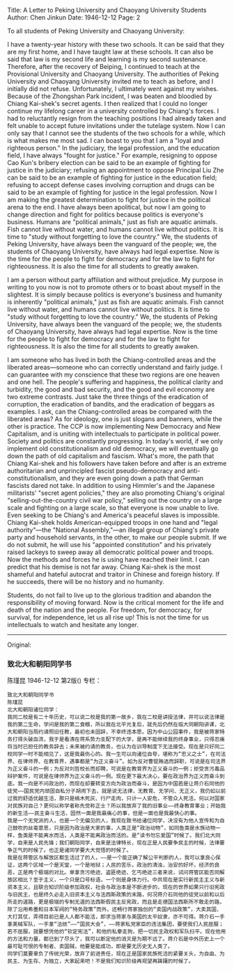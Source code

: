 Title: A Letter to Peking University and Chaoyang University Students
Author: Chen Jinkun
Date: 1946-12-12
Page: 2

To all students of Peking University and Chaoyang University:

I have a twenty-year history with these two schools. It can be said that they are my first home, and I have taught law at these schools. It can also be said that law is my second life and learning is my second sustenance. Therefore, after the recovery of Beiping, I continued to teach at the Provisional University and Chaoyang University. The authorities of Peking University and Chaoyang University invited me to teach as before, and I initially did not refuse. Unfortunately, I ultimately went against my wishes. Because of the Zhongshan Park incident, I was beaten and bloodied by Chiang Kai-shek's secret agents. I then realized that I could no longer continue my lifelong career in a university controlled by Chiang's forces. I had to reluctantly resign from the teaching positions I had already taken and felt unable to accept future invitations under the tutelage system. Now I can only say that I cannot see the students of the two schools for a while, which is what makes me most sad. I can boast to you that I am a "loyal and righteous person." In the judiciary, the legal profession, and the education field, I have always "fought for justice." For example, resigning to oppose Cao Kun's bribery election can be said to be an example of fighting for justice in the judiciary; refusing an appointment to oppose Principal Liu Zhe can be said to be an example of fighting for justice in the education field; refusing to accept defense cases involving corruption and drugs can be said to be an example of fighting for justice in the legal profession. Now I am making the greatest determination to fight for justice in the political arena to the end. I have always been apolitical, but now I am going to change direction and fight for politics because politics is everyone's business. Humans are "political animals," just as fish are aquatic animals. Fish cannot live without water, and humans cannot live without politics. It is time to "study without forgetting to love the country." We, the students of Peking University, have always been the vanguard of the people; we, the students of Chaoyang University, have always had legal expertise. Now is the time for the people to fight for democracy and for the law to fight for righteousness. It is also the time for all students to greatly awaken.

I am a person without party affiliation and without prejudice. My purpose in writing to you now is not to promote others or to boast about myself in the slightest. It is simply because politics is everyone's business and humanity is inherently "political animals," just as fish are aquatic animals. Fish cannot live without water, and humans cannot live without politics. It is time to "study without forgetting to love the country." We, the students of Peking University, have always been the vanguard of the people; we, the students of Chaoyang University, have always had legal expertise. Now is the time for the people to fight for democracy and for the law to fight for righteousness. It is also the time for all students to greatly awaken.

I am someone who has lived in both the Chiang-controlled areas and the liberated areas—someone who can correctly understand and fairly judge. I can guarantee with my conscience that these two regions are one heaven and one hell. The people's suffering and happiness, the political clarity and turbidity, the good and bad security, and the good and evil economy are two extreme contrasts. Just take the three things of the eradication of corruption, the eradication of bandits, and the eradication of beggars as examples. I ask, can the Chiang-controlled areas be compared with the liberated areas? As for ideology, one is just slogans and banners, while the other is practice. The CCP is now implementing New Democracy and New Capitalism, and is uniting with intellectuals to participate in political power. Society and politics are constantly progressing. In today's world, if we only implement old constitutionalism and old democracy, we will eventually go down the path of old capitalism and fascism. What's more, the path that Chiang Kai-shek and his followers have taken before and after is an extreme authoritarian and unprincipled fascist pseudo-democracy and anti-constitutionalism, and they are even going down a path that German fascists dared not take. In addition to using Himmler's and the Japanese militarists' "secret agent policies," they are also promoting Chiang's original "selling-out-the-country civil war policy," selling out the country on a large scale and fighting on a large scale, so that everyone is now unable to live. Even seeking to be Chiang's and America's peaceful slaves is impossible. Chiang Kai-shek holds American-equipped troops in one hand and "legal authority"—the "National Assembly,"—an illegal group of Chiang's private party and household servants, in the other, to make our people submit. If we do not submit, he will use his "appointed constitution" and his privately raised lackeys to sweep away all democratic political power and troops. Now the methods and forces he is using have reached their limit. I can predict that his demise is not far away. Chiang Kai-shek is the most shameful and hateful autocrat and traitor in Chinese and foreign history. If he succeeds, there will be no history and no humanity.

Students, do not fail to live up to the glorious tradition and abandon the responsibility of moving forward. Now is the critical moment for the life and death of the nation and the people. For freedom, for democracy, for survival, for independence, let us all rise up! This is not the time for us intellectuals to watch and hesitate any longer.



<hr /> 

Original: 


### 致北大和朝阳同学书
陈瑾昆
1946-12-12
第2版()
专栏：

    致北大和朝阳同学书
    陈瑾昆
    北大和朝阳诸位同学：
    我同二校是有二十年历史，可以说二校是我的第一故乡，我在二校是讲授法律，并可以说法律是我的第二生命，学问是我的第二食粮，所以我在北平光复后，就先后仍然在临大同朝阳讲课，北大和朝阳当局约请照旧任教，最初也未固辞，不幸终违本愿。因为中山公园事件，我是被蒋家特务打得头破血流，我于是看清在蒋系势力支配下的大学，是再不能继续我的终身事业，只得忍痛将当时已担任的教务辞去；未来被约请的教务，也认为在训导制度下无法接受。现在是只好同二校同学一时不能相见了，这是我最伤心的。我一生可以向诸位自夸，堪称为“忠义之士”，在司法界、在律师界、在教育界，遇事都是“为正义奋斗”。如为反对曹锟贿选而辞职，可说是在司法界为正义奋斗的一例；为反对刘哲校长而却聘，可说是在教育界为正义奋斗的一例；拒受贪污毒品辩护案件，可说是在律师界为正义奋斗的一例。现在更下最大决心，要在政治界为正义而奋斗到底。我一向是不问政治的，而现在却要转变方向为政治而奋斗，是因为中国若是让蒋介石同他的徒党——国民党内顽固自私分子胡闹下去，就是说无法律，无教育、无学问、无正义，我仍如以前过我的舒适优越生活，那只是槁木死灰、行尸走肉，只计一人安危，不管众人死活，何以对国家对民族对自己？更何以称学者称先觉称正士？所以我放弃了我的旧事业——终身教育事业；开始我的新生活——民主奋斗生活，固然一面是我最痛心的事，但是一面也是我最快心的事。
    我是一个无党派的人，也是一个无偏见的人，我现在致书给诸位同学，决没有为他人宣传和为自己鼓吹的丝毫意思，只是因为政治是大家的事，人类正是“政治动物”，如同鱼类是水族动物一样，鱼类是不能离水而活，人类是不能离政治而活的。是“读书勿忘爱国”时候了。我们北大同学，自来是人民先锋；我们朝阳同学，自来是法律特长，现在正是人民要争民主的时候，法律要争正气的时候了。也正是诸同学要大大觉悟的时候了。
    我是在蒋管区与解放区都生活过了的人，——是一个能正确了解公平判断的人，我可以拿良心保证，这两个区域一个是天堂，一个是地狱；人民的苦乐，政治的清浊，治安的好坏，经济的良恶，正是两个极端的对比。单拿贪污绝迹、盗匪绝迹、乞丐绝迹三者来说，试问蒋管区能否同解放区相比？至于主义，一个只是口号标语，一个则是身体力行。中共现在是实行新民主主义与新资本主义，且联合知识阶级参加政权，社会与政治本是不断进步的，现在的世界如果只行旧宪政与旧民主，也是终久必走入旧资本主义与法西斯政策的末路，何况蒋介石同他的徒党以前和以后所走的道路，更是极端的专制无道的法西斯假民主反宪政，而且是走德国法西斯所不敢走的路，除了沿用希墨和日本军阀的“特务政策”而外，还畅行蒋家独创的“卖国内战政策”，大卖其国、大打其仗，弄得目前已是人人都不能活，即求当蒋家与美国的太平奴隶，亦不可得。蒋介石一手拿美械军队，一手拿“法统”——“国民大会”，——蒋家私党家臣的违法集团，要使我们人民屈服；若不屈服，就要想凭他的“钦定宪法”，和他的私豢走狗，把一切民主政权和军队扫平。现在他用的方法和力量，都已到了尽头了，我可以断定他的消灭是为期不远了。蒋介石是中外历史上一个最可耻可恨的专制者、卖国贼，他要是能成功，即是要无历史无人类了。
    同学们莫要辜负了传统光荣，放弃了前进责任，现在正是国家民族死活的紧要关头，为自由、为民主、为生存、为独立，大家起来吧！不是我们知识阶级再观望再踌躇的时候了。
